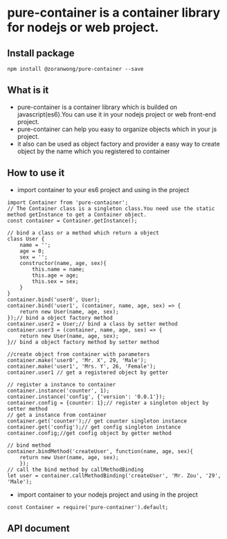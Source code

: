 # pure-container is a container library for nodejs or web project.
## Install package
```
npm install @zoranwong/pure-container --save
```
## What is it
- pure-container is a container library which is builded on javascript(es6).You can use it in your nodejs project or web front-end project.
- pure-container can help you easy to organize objects which in your js project.
- it also can be used as object factory and provider a easy way to create object by the name which you registered to container

## How to use it
- import container to your es6 project and using in the project

```
import Container from 'pure-container';
// The Container class is a singleton class.You need use the static method getInstance to get a Container object.
const container = Container.getInstance();

// bind a class or a method which return a object
class User {
    name = '';
    age = 0;
    sex = '';
    constructor(name, age, sex){
        this.name = name;
        this.age = age;
        this.sex = sex;
    }
}
container.bind('user0', User);
container.bind('user1', (container, name, age, sex) => {
    return new User(name, age, sex);
});// bind a object factory method
container.user2 = User;// bind a class by setter method
container.user3 = (container, name, age, sex) => {
    return new User(name, age, sex);
}// bind a object factory method by setter method

//create object from container with parameters
container.make('user0', 'Mr. X', 29, 'Male');
container.make('user1', 'Mrs. Y', 26, 'Female');
container.user1 // get a registered object by getter

// register a instance to container
container.instance('counter', 1);
container.instance('config', {'version': '0.0.1'});
container.config = {counter: 1};// register a singleton object by setter method
// get a instance from container
container.get('counter');// get counter singleton instance
container.get('config');// get config singleton instance
container.config;//get config object by getter method

// bind method
container.bindMethod('createUser', function(name, age, sex){
    return new User(name, age, sex);
    });
// call the bind method by callMethodBinding    
let user = container.callMethodBinding('createUser', 'Mr. Zou', '29', 'Male');    
```

- import container to your nodejs project and using in the project

```
const Container = require('pure-container').default;
```



## API document
